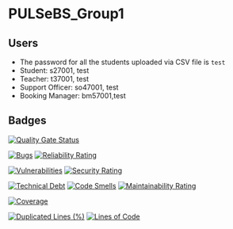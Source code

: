 # PULSeBS_Group1

## Users
- The password for all the students uploaded via CSV file is `test`
- Student: s27001, test
- Teacher: t37001, test
- Support Officer: so47001, test
- Booking Manager: bm57001,test

## Badges
[![Quality Gate Status](https://sonarcloud.io/api/project_badges/measure?project=Team1SoftEng2_PULSeBS_Group1&metric=alert_status)](https://sonarcloud.io/dashboard?id=Team1SoftEng2_PULSeBS_Group1)

[![Bugs](https://sonarcloud.io/api/project_badges/measure?project=Team1SoftEng2_PULSeBS_Group1&metric=bugs)](https://sonarcloud.io/dashboard?id=Team1SoftEng2_PULSeBS_Group1)
[![Reliability Rating](https://sonarcloud.io/api/project_badges/measure?project=Team1SoftEng2_PULSeBS_Group1&metric=reliability_rating)](https://sonarcloud.io/dashboard?id=Team1SoftEng2_PULSeBS_Group1)

[![Vulnerabilities](https://sonarcloud.io/api/project_badges/measure?project=Team1SoftEng2_PULSeBS_Group1&metric=vulnerabilities)](https://sonarcloud.io/dashboard?id=Team1SoftEng2_PULSeBS_Group1)
[![Security Rating](https://sonarcloud.io/api/project_badges/measure?project=Team1SoftEng2_PULSeBS_Group1&metric=security_rating)](https://sonarcloud.io/dashboard?id=Team1SoftEng2_PULSeBS_Group1)

[![Technical Debt](https://sonarcloud.io/api/project_badges/measure?project=Team1SoftEng2_PULSeBS_Group1&metric=sqale_index)](https://sonarcloud.io/dashboard?id=Team1SoftEng2_PULSeBS_Group1)
[![Code Smells](https://sonarcloud.io/api/project_badges/measure?project=Team1SoftEng2_PULSeBS_Group1&metric=code_smells)](https://sonarcloud.io/dashboard?id=Team1SoftEng2_PULSeBS_Group1)
[![Maintainability Rating](https://sonarcloud.io/api/project_badges/measure?project=Team1SoftEng2_PULSeBS_Group1&metric=sqale_rating)](https://sonarcloud.io/dashboard?id=Team1SoftEng2_PULSeBS_Group1)

[![Coverage](https://sonarcloud.io/api/project_badges/measure?project=Team1SoftEng2_PULSeBS_Group1&metric=coverage)](https://sonarcloud.io/dashboard?id=Team1SoftEng2_PULSeBS_Group1)

[![Duplicated Lines (%)](https://sonarcloud.io/api/project_badges/measure?project=Team1SoftEng2_PULSeBS_Group1&metric=duplicated_lines_density)](https://sonarcloud.io/dashboard?id=Team1SoftEng2_PULSeBS_Group1)
[![Lines of Code](https://sonarcloud.io/api/project_badges/measure?project=Team1SoftEng2_PULSeBS_Group1&metric=ncloc)](https://sonarcloud.io/dashboard?id=Team1SoftEng2_PULSeBS_Group1)
